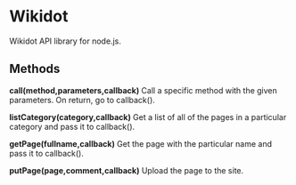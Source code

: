 # Wikidot
Wikidot API library for node.js.

## Methods

**call(method,parameters,callback)** Call a specific method with the given parameters. On return, go to callback().

**listCategory(category,callback)** Get a list of all of the pages in a particular category and pass it to callback().

**getPage(fullname,callback)** Get the page with the particular name and pass it to callback().

**putPage(page,comment,callback)** Upload the page to the site.